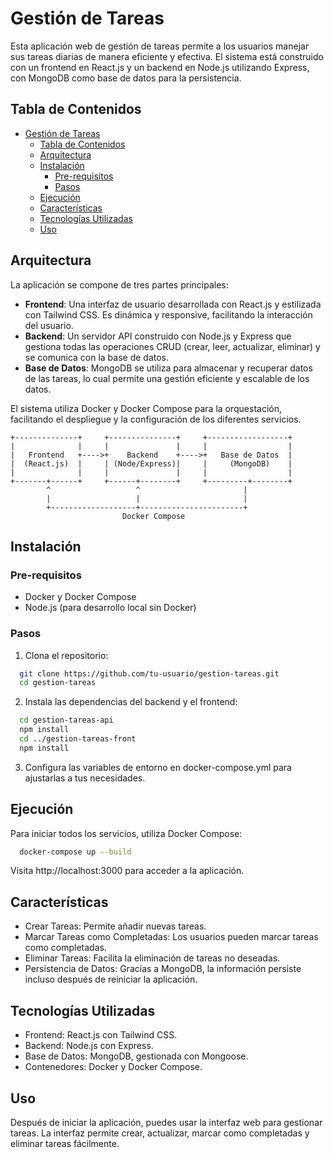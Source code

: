 # Gestión de Tareas

Esta aplicación web de gestión de tareas permite a los usuarios manejar sus tareas diarias de manera eficiente y efectiva. El sistema está construido con un frontend en React.js y un backend en Node.js utilizando Express, con MongoDB como base de datos para la persistencia.

## Tabla de Contenidos

- [Gestión de Tareas](#gestión-de-tareas)
  - [Tabla de Contenidos](#tabla-de-contenidos)
  - [Arquitectura](#arquitectura)
  - [Instalación](#instalación)
    - [Pre-requisitos](#pre-requisitos)
    - [Pasos](#pasos)
  - [Ejecución](#ejecución)
  - [Características](#características)
  - [Tecnologías Utilizadas](#tecnologías-utilizadas)
  - [Uso](#uso)

## Arquitectura

La aplicación se compone de tres partes principales:

- **Frontend**: Una interfaz de usuario desarrollada con React.js y estilizada con Tailwind CSS. Es dinámica y responsive, facilitando la interacción del usuario.
- **Backend**: Un servidor API construido con Node.js y Express que gestiona todas las operaciones CRUD (crear, leer, actualizar, eliminar) y se comunica con la base de datos.
- **Base de Datos**: MongoDB se utiliza para almacenar y recuperar datos de las tareas, lo cual permite una gestión eficiente y escalable de los datos.

El sistema utiliza Docker y Docker Compose para la orquestación, facilitando el despliegue y la configuración de los diferentes servicios.

```plaintext
+--------------+     +---------------+     +------------------+
|              |     |               |     |                  |
|   Frontend   +---->+    Backend    +---->+   Base de Datos  |
|  (React.js)  |     | (Node/Express)|     |     (MongoDB)    |
|              |     |               |     |                  |
+-------+------+     +------+--------+     +---------+--------+
        ^                   ^                       |
        |                   |                       |
        +-------------------+-----------------------+
                         Docker Compose
```

## Instalación

### Pre-requisitos

- Docker y Docker Compose
- Node.js (para desarrollo local sin Docker)

### Pasos

1. Clona el repositorio:

```bash
  git clone https://github.com/tu-usuario/gestion-tareas.git
  cd gestion-tareas
```

2. Instala las dependencias del backend y el frontend:

```bash
  cd gestion-tareas-api
  npm install
  cd ../gestion-tareas-front
  npm install
```

3. Configura las variables de entorno en docker-compose.yml para ajustarlas a tus necesidades.

## Ejecución

Para iniciar todos los servicios, utiliza Docker Compose:

```bash
  docker-compose up --build
```

Visita http://localhost:3000 para acceder a la aplicación.

## Características

- Crear Tareas: Permite añadir nuevas tareas.
- Marcar Tareas como Completadas: Los usuarios pueden marcar tareas como completadas.
- Eliminar Tareas: Facilita la eliminación de tareas no deseadas.
- Persistencia de Datos: Gracias a MongoDB, la información persiste incluso después de reiniciar la aplicación.

## Tecnologías Utilizadas

- Frontend: React.js con Tailwind CSS.
- Backend: Node.js con Express.
- Base de Datos: MongoDB, gestionada con Mongoose.
- Contenedores: Docker y Docker Compose.

## Uso

Después de iniciar la aplicación, puedes usar la interfaz web para gestionar tareas. La interfaz permite crear, actualizar, marcar como completadas y eliminar tareas fácilmente.
